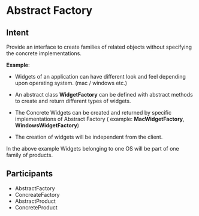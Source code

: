 # Abstract Factory


## Intent 

Provide an interface to create families of related objects without specifying the concrete implementations. 

**Example**:

- Widgets of an application can have different look and feel depending upon operating system. (mac / windows etc.)

- An abstract class **WidgetFactory** can be defined with abstract methods to create and return different types of widgets. 

- The Concrete Widgets can be created and returned by specific implementations of Abstract Factory ( example: **MacWidgetFactory**, **WindowsWidgetFactory**)

- The creation of widgets will be independent from the client. 

In the above example Widgets belonging to one OS will be part of one family of products. 


## Participants

- AbstractFactory
- ConcreateFactory
- AbstractProduct
- ConcreteProduct